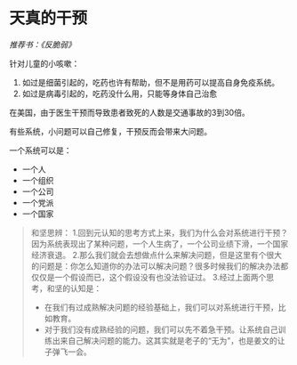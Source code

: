 # 天真的干预
*推荐书：《反脆弱》*

针对儿童的小咳嗽：
1. 如过是细菌引起的，吃药也许有帮助，但不是用药可以提高自身免疫系统。
2. 如过是病毒引起的，吃药没什么用，只能等身体自己治愈

在美国，由于医生干预而导致患者致死的人数是交通事故的3到30倍。

有些系统，小问题可以自己修复，干预反而会带来大问题。

一个系统可以是：

+ 一个人
+ 一个组织
+ 一个公司
+ 一个党派
+ 一个国家

> 和坚思辨：
> 1.回到元认知的思考方式上来，我们为什么会对系统进行干预？因为系统表现出了某种问题，一个人生病了，一个公司业绩下滑，一个国家经济衰退。
> 2.那么我们就会去想做点什么来解决问题，但是这里有个很大的问题是：你怎么知道你的办法可以解决问题？很多时候我们的解决办法都仅仅是一个假设而已，这个假设没有也没法验证过。
> 3.经过上面两个思考，和坚的认知是：
> 
> + 在我们有过成熟解决问题的经验基础上，我们可以对系统进行干预，比如教育。
> + 对于我们没有成熟经验的问题，我们可以先不着急干预。让系统自己训练出来自己解决问题的能力。这其实就是老子的“无为”，也是姜文的让子弹飞一会。





